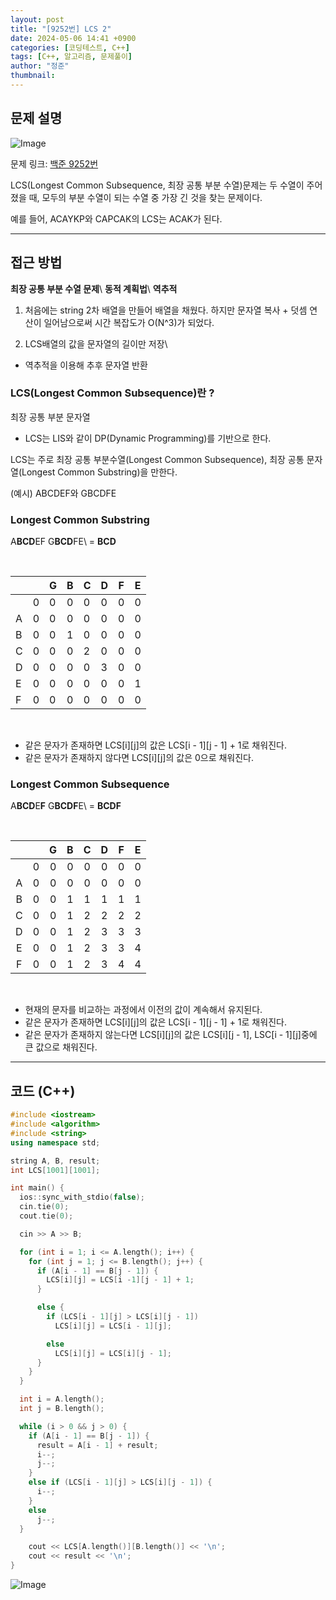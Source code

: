 ```yaml
---
layout: post
title: "[9252번] LCS 2"
date: 2024-05-06 14:41 +0900
categories: [코딩테스트, C++]
tags: [C++, 알고리즘, 문제풀이]
author: "정준"
thumbnail: 
---
```


## 문제 설명

![Image](https://github.com/user-attachments/assets/b456b702-adb1-4572-9ec4-f35257ee1f65)


문제 링크: [백준 9252번](https://www.acmicpc.net/problem/9252)

LCS(Longest Common Subsequence, 최장 공통 부분 수열)문제는 두 수열이 주어졌을 때, 모두의 부분 수열이 되는 수열 중 가장 긴 것을 찾는 문제이다.

예를 들어, ACAYKP와 CAPCAK의 LCS는 ACAK가 된다.

---

## 접근 방법

**최장 공통 부분 수열 문제**\\
**동적 계획법**\\
**역추적**

1. 처음에는 string 2차 배열을 만들어 배열을 채웠다. 하지만 문자열 복사 + 덧셈 연산이 일어남으로써 시간 복잡도가 O(N^3)가 되었다.

2. LCS배열의 값을 문자열의 길이만 저장\\
- 역추적을 이용해 추후 문자열 반환

### LCS(Longest Common Subsequence)란 ?

최장 공통 부분 문자열
- LCS는 LIS와 같이 DP(Dynamic Programming)를 기반으로 한다.

LCS는 주로 최장 공통 부분수열(Longest Common Subsequence), 최장 공통 문자열(Longest Common Substring)을 만한다.

(예시) ABCDEF와 GBCDFE

### Longest Common Substring

A**BCD**EF G**BCD**FE\\
= **BCD**

<br>

|   |   | G | B | C | D | F | E |
|---|---|---|---|---|---|---|---|
|   | 0 | 0 | 0 | 0 | 0 | 0 | 0 |
| A | 0 | 0 | 0 | 0 | 0 | 0 | 0 |
| B | 0 | 0 | 1 | 0 | 0 | 0 | 0 |
| C | 0 | 0 | 0 | 2 | 0 | 0 | 0 |
| D | 0 | 0 | 0 | 0 | 3 | 0 | 0 |
| E | 0 | 0 | 0 | 0 | 0 | 0 | 1 |
| F | 0 | 0 | 0 | 0 | 0 | 0 | 0 |

<br>

- 같은 문자가 존재하면 LCS[i][j]의 값은 LCS[i - 1][j - 1] + 1로 채워진다.
- 같은 문자가 존재하지 않다면 LCS[i][j]의 값은 0으로 채워진다.

### Longest Common Subsequence

A**BCD**E**F** G**BCDF**E\\
= **BCDF**

<br>

|     |    | G  | B  | C  | D  | F  | E  |
|:---:|:--:|:--:|:--:|:--:|:--:|:--:|:--:|
|     | 0  | 0  | 0  | 0  | 0  | 0  | 0  |
|  A  | 0  | 0  | 0  | 0  | 0  | 0  | 0  |
|  B  | 0  | 0  | 1  | 1  | 1  | 1  | 1  |
|  C  | 0  | 0  | 1  | 2  | 2  | 2  | 2  |
|  D  | 0  | 0  | 1  | 2  | 3  | 3  | 3  |
|  E  | 0  | 0  | 1  | 2  | 3  | 3  | 4  |
|  F  | 0  | 0  | 1  | 2  | 3  | 4  | 4  |

<br>

- 현재의 문자를 비교하는 과정에서 이전의 값이 계속해서 유지된다.
- 같은 문자가 존재하면 LCS[i][j]의 값은 LCS[i - 1][j - 1] + 1로 채워진다. 
- 같은 문자가 존재하지 않는다면 LCS[i][j]의 값은 LCS[i][j - 1], LSC[i - 1][j]중에 큰 값으로 채워진다.

---

## 코드 (C++)

```cpp
#include <iostream>
#include <algorithm>
#include <string>
using namespace std;

string A, B, result;
int LCS[1001][1001];

int main() { 
  ios::sync_with_stdio(false);
  cin.tie(0);
  cout.tie(0);

  cin >> A >> B;

  for (int i = 1; i <= A.length(); i++) {
    for (int j = 1; j <= B.length(); j++) {
      if (A[i - 1] == B[j - 1]) {
        LCS[i][j] = LCS[i -1][j - 1] + 1;
      }

      else {
        if (LCS[i - 1][j] > LCS[i][j - 1]) 
          LCS[i][j] = LCS[i - 1][j];

        else
          LCS[i][j] = LCS[i][j - 1];
      }
    }
  }

  int i = A.length();
  int j = B.length();

  while (i > 0 && j > 0) {
    if (A[i - 1] == B[j - 1]) {
      result = A[i - 1] + result;
      i--;
      j--;
    }
    else if (LCS[i - 1][j] > LCS[i][j - 1]) {
      i--;
    }
    else
      j--;
  }

    cout << LCS[A.length()][B.length()] << '\n';
    cout << result << '\n';
}


```

![Image](https://github.com/user-attachments/assets/f1fa69e5-b19b-4782-9831-29a83855977f)
